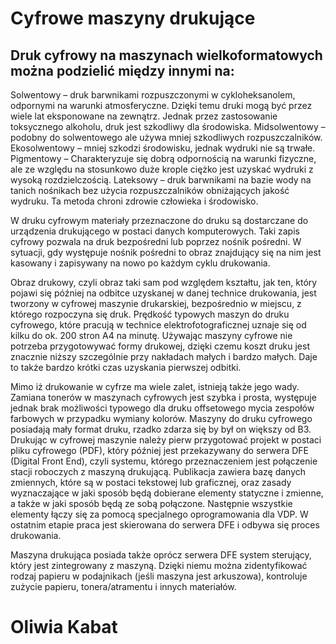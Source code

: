 # Cyfrowe maszyny drukujące

## Druk cyfrowy na maszynach wielkoformatowych można podzielić między innymi na:
 Solwentowy – druk barwnikami rozpuszczonymi w cykloheksanolem, odpornymi na warunki atmosferyczne. Dzięki temu druki mogą być przez wiele lat eksponowane na zewnątrz. Jednak przez zastosowanie toksycznego alkoholu, druk jest szkodliwy dla środowiska.
 Midsolwentowy – podobny do solwentowego ale używa mniej szkodliwych rozpuszczalników.
 Ekosolwentowy – mniej szkodzi środowisku, jednak wydruki nie są trwałe.
 Pigmentowy – Charakteryzuje się dobrą odpornością na warunki fizyczne, ale ze względu na stosunkowo duże krople ciężko jest uzyskać wydruki z wysoką rozdzielczością.
 Lateksowy – druk barwnikami na bazie wody na tanich nośnikach bez użycia rozpuszczalników obniżających jakość wydruku. Ta metoda chroni zdrowie człowieka i środowisko.

 W druku cyfrowym materiały przeznaczone do druku są dostarczane do urządzenia drukującego w postaci danych komputerowych. Taki zapis cyfrowy pozwala na druk bezpośredni lub poprzez nośnik pośredni. W sytuacji, gdy występuje nośnik pośredni to obraz znajdujący się na nim jest kasowany i zapisywany na nowo po każdym cyklu drukowania.

 Obraz drukowy, czyli obraz taki sam pod względem kształtu, jak ten, który pojawi się później na odbitce uzyskanej w danej technice drukowania, jest tworzony w cyfrowej maszynie drukarskiej, bezpośrednio w miejscu, z którego rozpoczyna się druk. Prędkość typowych maszyn do druku cyfrowego, które pracują w technice elektrofotograficznej uznaje się od kilku do ok. 200 stron A4 na minutę. Używając maszyny cyfrowe nie potrzeba przygotowywać formy drukowej, dzięki czemu koszt druku jest znacznie niższy szczególnie przy nakładach małych i bardzo małych. Daje to także bardzo krótki czas uzyskania pierwszej odbitki.

 Mimo iż drukowanie w cyfrze ma wiele zalet, istnieją także jego wady. Zamiana tonerów w maszynach cyfrowych jest szybka i prosta, występuje jednak brak możliwości typowego dla druku offsetowego mycia zespołów farbowych w przypadku wymiany kolorów. Maszyny do druku cyfrowego posiadają mały format druku, rzadko zdarza się by był on większy od B3.
 Drukując w cyfrowej maszynie należy pierw przygotować projekt w postaci pliku cyfrowego (PDF), który później jest przekazywany do serwera DFE (Digital Front End), czyli systemu, którego przeznaczeniem jest połączenie stacji roboczych z maszyną drukującą. Publikacja zawiera bazę danych zmiennych, które są w postaci tekstowej lub graficznej, oraz zasady wyznaczające w jaki sposób będą dobierane elementy statyczne i zmienne, a także w jaki sposób będą ze sobą połączone. Następnie wszystkie elementy łączy się za pomocą specjalnego oprogramowania dla VDP. W ostatnim etapie praca jest skierowana do serwera DFE i odbywa się proces drukowania.


 Maszyna drukująca posiada także oprócz serwera DFE system sterujący, który jest zintegrowany z maszyną. Dzięki niemu można zidentyfikować rodzaj papieru w podajnikach (jeśli maszyna jest arkuszowa), kontroluje zużycie papieru, tonera/atramentu i innych materiałów.

# Oliwia Kabat
